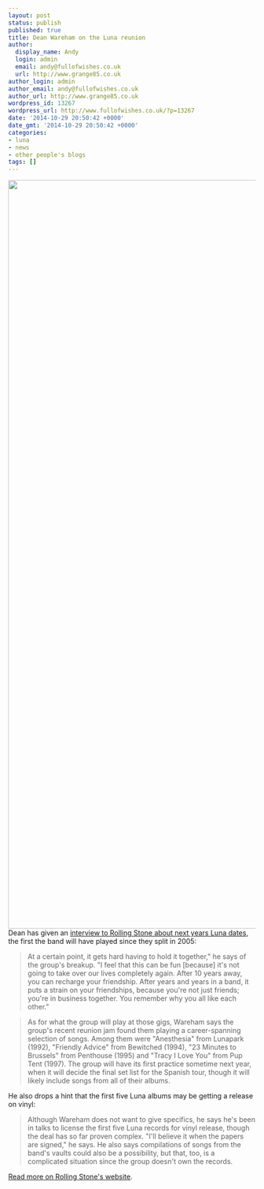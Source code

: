 ```yaml
---
layout: post
status: publish
published: true
title: Dean Wareham on the Luna reunion
author:
  display_name: Andy
  login: admin
  email: andy@fullofwishes.co.uk
  url: http://www.grange85.co.uk
author_login: admin
author_email: andy@fullofwishes.co.uk
author_url: http://www.grange85.co.uk
wordpress_id: 13267
wordpress_url: http://www.fullofwishes.co.uk/?p=13267
date: '2014-10-29 20:50:42 +0000'
date_gmt: '2014-10-29 20:50:42 +0000'
categories:
- luna
- news
- other people's blogs
tags: []
---
```

<p><img src="http://media.fullofwishes.co.uk/02-luna/pictures/luna_promo_2002_a.jpg" width="1197" height="1520" class="aligncenter" /><br />
Dean has given an <a href="http://www.rollingstone.com/music/features/inside-lunas-surprise-reunion-with-dean-wareham-20141029">interview to Rolling Stone about next years Luna dates</a>, the first the band will have played since they split in 2005:</p>
<blockquote><p>At a certain point, it gets hard having to hold it together," he says of the group's breakup. "I feel that this can be fun [because] it's not going to take over our lives completely again. After 10 years away, you can recharge your friendship. After years and years in a band, it puts a strain on your friendships, because you're not just friends; you're in business together. You remember why you all like each other."
</p></blockquote>
<blockquote><p>As for what the group will play at those gigs, Wareham says the group's recent reunion jam found them playing a career-spanning selection of songs. Among them were "Anesthesia" from Lunapark (1992), "Friendly Advice" from Bewitched (1994), "23 Minutes to Brussels" from Penthouse (1995) and "Tracy I Love You" from Pup Tent (1997). The group will have its first practice sometime next year, when it will decide the final set list for the Spanish tour, though it will likely include songs from all of their albums.</p></blockquote>
<p>He also drops a hint that the first five Luna albums may be getting a release on vinyl:</p>
<blockquote><p>Although Wareham does not want to give specifics, he says he's been in talks to license the first five Luna records for vinyl release, though the deal has so far proven complex. "I'll believe it when the papers are signed," he says. He also says compilations of songs from the band's vaults could also be a possibility, but that, too, is a complicated situation since the group doesn't own the records.
</p></blockquote>
<p><a href="http://www.rollingstone.com/music/features/inside-lunas-surprise-reunion-with-dean-wareham-20141029">Read more on Rolling Stone's website</a>.</p>
